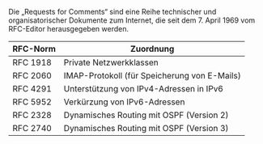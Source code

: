 Die „Requests for Comments“ sind eine Reihe technischer und organisatorischer Dokumente zum Internet, die seit dem 7. April 1969 vom RFC-Editor herausgegeben werden.

| RFC-Norm | Zuordnung                                    |
| -------- | -------------------------------------------- |
| RFC 1918 | Private Netzwerkklassen                      |
| RFC 2060 | IMAP-Protokoll (für Speicherung von E-Mails) |
| RFC 4291 | Unterstützung von IPv4-Adressen in IPv6      |
| RFC 5952 | Verkürzung von IPv6-Adressen                 |
| RFC 2328 | Dynamisches Routing mit OSPF (Version 2)     |
| RFC 2740 | Dynamisches Routing mit OSPF (Version 3)     |
